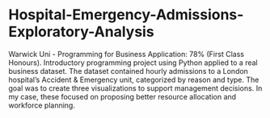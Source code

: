 # Hospital-Emergency-Admissions-Exploratory-Analysis
Warwick Uni - Programming for Business Application: 78% (First Class Honours). 
Introductory programming project using Python applied to a real business dataset. The dataset contained hourly admissions to a London hospital’s Accident & Emergency unit, categorized by reason and type. The goal was to create three visualizations to support management decisions. In my case, these focused on proposing better resource allocation and workforce planning.
